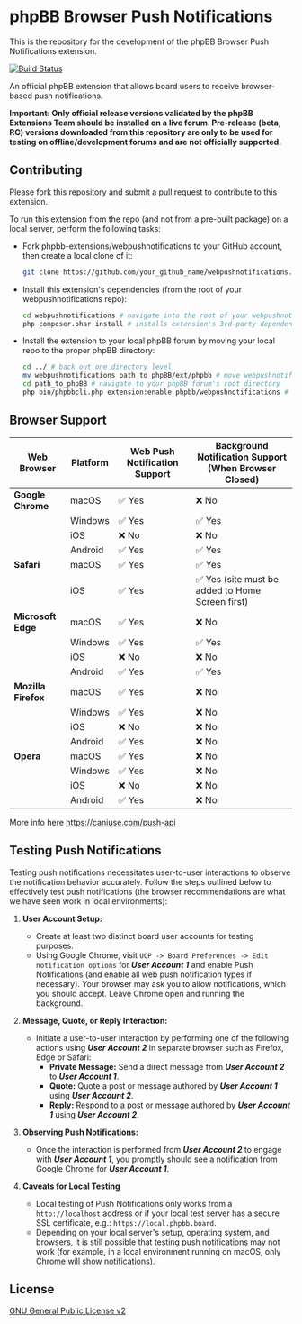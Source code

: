 # phpBB Browser Push Notifications

This is the repository for the development of the phpBB Browser Push Notifications extension.

[![Build Status](https://github.com/phpbb-extensions/webpushnotifications/actions/workflows/tests.yml/badge.svg)](https://github.com/phpbb-extensions/webpushnotifications/actions)

An official phpBB extension that allows board users to receive browser-based push notifications.

**Important: Only official release versions validated by the phpBB Extensions Team should be installed on a live forum. Pre-release (beta, RC) versions downloaded from this repository are only to be used for testing on offline/development forums and are not officially supported.**

## Contributing

Please fork this repository and submit a pull request to contribute to this extension.

To run this extension from the repo (and not from a pre-built package) on a local server, perform the following tasks:

- Fork phpbb-extensions/webpushnotifications to your GitHub account, then create a local clone of it:
  ```bash
  git clone https://github.com/your_github_name/webpushnotifications.git
  ```
- Install this extension's dependencies (from the root of your webpushnotifications repo):
  ```bash
  cd webpushnotifications # navigate into the root of your webpushnotifications repo
  php composer.phar install # installs extension's 3rd-party dependencies 
  ```
- Install the extension to your local phpBB forum by moving your local repo to the proper phpBB directory:
  ```bash
  cd ../ # back out one directory level
  mv webpushnotifications path_to_phpBB/ext/phpbb # move webpushnotifications to your phpBB/ext/phpbb directory
  cd path_to_phpBB # navigate to your phpBB forum's root directory
  php bin/phpbbcli.php extension:enable phpbb/webpushnotifications # install the extension
  ```

## Browser Support

| Web Browser         | Platform      | Web Push Notification Support | Background Notification Support (When Browser Closed) |
|---------------------|---------------|-------------------------------|-------------------------------------------------------|
| **Google Chrome**   | macOS         | ✅ Yes                        | ❌ No                                                 |
|                     | Windows       | ✅ Yes                        | ✅ Yes                                                |
|                     | iOS           | ❌ No                         | ❌ No                                                 |
|                     | Android       | ✅ Yes                        | ✅ Yes                                                |
| **Safari**          | macOS         | ✅ Yes                        | ✅ Yes                                                |
|                     | iOS           | ✅ Yes                        | ✅ Yes (site must be added to Home Screen first)      |
| **Microsoft Edge**  | macOS         | ✅ Yes                        | ❌ No                                                 |
|                     | Windows       | ✅ Yes                        | ✅ Yes                                                |
|                     | iOS           | ❌ No                         | ❌ No                                                 |
|                     | Android       | ✅ Yes                        | ✅ Yes                                                |
| **Mozilla Firefox** | macOS         | ✅ Yes                        | ❌ No                                                 |
|                     | Windows       | ✅ Yes                        | ❌ No                                                 |
|                     | iOS           | ❌ No                         | ❌ No                                                 |
|                     | Android       | ✅ Yes                        | ❌ No                                                 |
| **Opera**           | macOS         | ✅ Yes                        | ❌ No                                                 |
|                     | Windows       | ✅ Yes                        | ❌ No                                                 |
|                     | iOS           | ❌ No                         | ❌ No                                                 |
|                     | Android       | ✅ Yes                        | ❌ No                                                 |

More info here https://caniuse.com/push-api

## Testing Push Notifications

Testing push notifications necessitates user-to-user interactions to observe the notification behavior accurately. Follow the steps outlined below to effectively test push notifications (the browser recommendations are what we have seen work in local environments):

1. **User Account Setup:**
	- Create at least two distinct board user accounts for testing purposes.
    - Using Google Chrome, visit `UCP -> Board Preferences -> Edit notification options` for _**User Account 1**_ and enable Push Notifications (and enable all web push notification types if necessary). Your browser may ask you to allow notifications, which you should accept. Leave Chrome open and running the background.

2. **Message, Quote, or Reply Interaction:**
	- Initiate a user-to-user interaction by performing one of the following actions using _**User Account 2**_ in separate browser such as Firefox, Edge or Safari:
		- **Private Message:** Send a direct message from _**User Account 2**_ to _**User Account 1**_.
		- **Quote:** Quote a post or message authored by _**User Account 1**_ using _**User Account 2**_.
		- **Reply:** Respond to a post or message authored by _**User Account 1**_ using _**User Account 2**_.

3. **Observing Push Notifications:**
	- Once the interaction is performed from _**User Account 2**_ to engage with _**User Account 1**_, you promptly should see a notification from Google Chrome for _**User Account 1**_.

4. **Caveats for Local Testing**
    - Local testing of Push Notifications only works from a `http://localhost` address or if your local test server has a secure SSL certificate, e.g.: `https://local.phpbb.board`.
    - Depending on your local server's setup, operating system, and browsers, it is still possible that testing push notifications may not work (for example, in a local environment running on macOS, only Chrome will show notifications).

## License

[GNU General Public License v2](license.txt)

